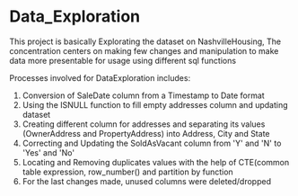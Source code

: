 # Data_Exploration
This project is basically Explorating the dataset on NashvilleHousing, 
The concentration centers on making few changes and manipulation to make 
data more presentable for usage using different sql functions 

Processes involved for DataExploration includes:
1. Conversion of SaleDate column from a Timestamp to Date format
2. Using the ISNULL function to fill empty addresses column and updating dataset
3. Creating different column for addresses and separating its values (OwnerAddress and PropertyAddress) into Address, City and State
4. Correcting and Updating the SoldAsVacant column from 'Y' and 'N' to 'Yes' and 'No'
5. Locating and Removing duplicates values with the help of CTE(common table expression, row_number() and partition by function
6. For the last changes made, unused columns were deleted/dropped
